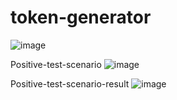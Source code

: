 # token-generator
![image](https://github.com/user-attachments/assets/6bbb5484-a953-4577-b2ad-d1deb9364ce5)

Positive-test-scenario
![image](https://github.com/user-attachments/assets/afa57d44-bdfb-4a12-aa15-2953ef8d6654)

Positive-test-scenario-result
![image](https://github.com/user-attachments/assets/215cbc8e-de77-454f-bac4-8cd9a1343dae)


